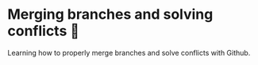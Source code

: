 # Merging branches and solving conflicts 🖤
Learning how to properly merge branches and solve conflicts with Github.
